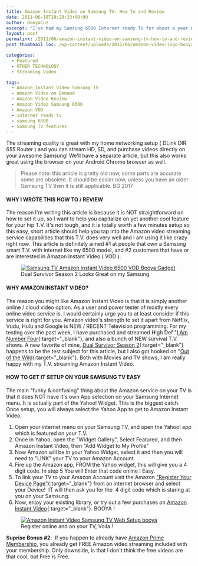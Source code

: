 ```yaml
---
title: Amazon Instant Video on Samsung TV. How To and Review
date: 2011-06-18T19:28:33+00:00
author: BooyaCuz
excerpt: "I've had my Samsung 6500 Internet ready TV for about a year now and I'm still learning all of its capabilities. A bit of a hidden feature, of this great smart T.V. is that it works great with Amazon Instant Video ( formerly known as Video on Demand )."
layout: post
permalink: /2011/06/amazon-instant-video-on-samsung-tv-how-to-and-review.html
post_thumbnail_loc: /wp-content/uploads/2011/06/amazon-video-logo-booya-thumb.png

categories:
  - Featured
  - OTHER TECHNOLOGY
  - Streaming Video

tags:
  - Amazon Instant Video Samsung TV
  - Amazon Video on Demand
  - Amazon Video Review
  - Amazon Video Samsung 6500
  - Amazon VOD
  - internet ready tv
  - samsung 6500
  - Samsung TV features
---
```

 The streaming quality is great with my home networking setup ( DLink DIR 655 Router ) and you can stream HD, SD, and purchase videos directly on your awesome Samsung! We'll have a separate article, but this also works great using the browser on your Android Chrome browser as well.

> Please note: this article is pretty old now, some parts are accurate some are obsolete. It should be easier now, unless you have an older Samsung TV then it is still applicable.  BG 2017

#### WHY I WROTE THIS HOW TO / REVIEW   
The reason I'm writing this article is because it is NOT straightforward on how to set it up, so I want to help you capitalize on yet another cool feature for your hip T.V.  It's not tough, and it is totally worth a few minutes setup so this easy, short article should help you tap into the Amazon video streaming service capabilities that this T.V. does very well and I am using it like crazy right now. This article is definitely aimed #1 at people that own a Samsung smart T.V. with internet like my 6500 model, and #2 customers that have or are interested in Amazon Instant Video ( VOD ).
<figure>
	<a href="{{ site.cdn-url }}/wp-content/uploads/2011/06/Samsung-TV-Amazon-Instant-Video-Dual-Survivor.png">
    <img src="{{ site.cdn-url }}/wp-content/uploads/2011/06/Samsung-TV-Amazon-Instant-Video-Dual-Survivor-640.png" 
         alt="Samsung TV Amazon Instant Video 6500 VOD Booya Gadget" title="Dual Survivor Season 2 Looks Great on my Samsung"></a>
	<figcaption>Dual Survivor Season 2 Looks Great on my Samsung</figcaption>
</figure>

#### WHY AMAZON INSTANT VIDEO?  
The reason you might like Amazon Instant Video is that it is simply another online / cloud video option. As a user and power tester of mostly every online video service is, I would certainly urge you to at least consider if this service is right for you. Amazon video's strength to set it apart from Netflix, Vudu, Hulu and Google is NEW / RECENT Television programming. For my testing over the past week, I have purchased and streamed High Def "[I Am Number Four](http://amzn.to/2skjeE0){:target="_blank"}, and also a bunch of NEW survival T.V. shows. A new favorite of mine, [Dual Survivor Season 2](http://amzn.to/2skcCVX){:target="_blank"} happens to be the test subject for this article, but I also got hooked on "[Out of the Wild](http://amzn.to/2qGHcbo){:target="_blank"}. Both with Movies and TV shows, I am really happy with my T.V. streaming Amazon Instant Video.

#### HOW TO GET IT SETUP ON YOUR SAMSUNG TV EASY  
The main "funky & confusing" thing about the Amazon service on your TV is that it does NOT have it's own App selection on your Samsung Internet menu. It is actually part of the Yahoo! Widget. This is the biggest catch. Once setup, you will always select the Yahoo App to get to Amazon Instant Video.

  1. Open your internet menu on your Samsung TV, and open the Yahoo! app which is featured on your T.V.
  2. Once in Yahoo, open the "Widget Gallery", Select Featured, and then Amazon Instant Video, then "Add Widget to My Profile"
  3. Now Amazon will be in your Yahoo Widget, select it and then you will need to "LINK" your TV to your Amazon Account.
  4. Fire up the Amazon app, FROM the Yahoo widget, this will give you a 4 digit code. In step 5 You will Enter that code online ! Easy.
  5. To link your TV to your Amazon Account visit the Amazon ["Register Your Device Page"](http://amzn.to/2rZR6IS){:target="_blank"} from an internet browser and select your Device!  IT will then ask you for the  4 digit code which is staring at you on your Samsung.
  6. Now, enjoy your existing library, or try out a few purchases on [Amazon Instant Video](http://amzn.to/2rwyD63){:target="_blank"}. BOOYA !

<figure>
	<a href="{{ site.cdn-url }}/wp-content/uploads/2011/06/Samsung-TV-Amazon-Instant-Video-Web-Setup-Registered.png">
    <img src="{{ site.cdn-url }}/wp-content/uploads/2011/06/Samsung-TV-Amazon-Instant-Video-Web-Setup-Registered-640.png" 
         alt="Amazon Instant Video Samsung TV Web Setup booya" title="Amazon Instant Video Samsung TV Web Setup Registered"></a>
	<figcaption>Register online and on your TV, Voila !</figcaption>
</figure>

**Suprise Bonus #2**:  If you happen to already have [Amazon Prime Membership](http://amzn.to/2s04v3M), you already get FREE Amazon video streaming included with your membership. Only downside, is that I don't think the free videos are that cool, but Free is Free.